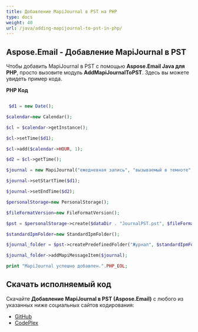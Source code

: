 ```yaml
---
title: Добавление MapiJournal в PST на PHP
type: docs
weight: 40
url: /java/adding-mapijournal-to-pst-in-php/
---
```


## **Aspose.Email - Добавление MapiJournal в PST**
Чтобы добавить MapiJournal в PST с помощью **Aspose.Email Java для PHP**, просто вызовите модуль **AddMapiJournalToPST**. Здесь вы можете увидеть пример кода.

**PHP Код**

``` php

 $d1 = new Date();

$calendar=new Calendar();

$cl = $calendar->getInstance();

$cl->setTime($d1);

$cl->add($calendar->HOUR, 1);

$d2 = $cl->getTime();

$journal = new MapiJournal("ежедневная запись", "вызываемый в темноте", "Телефонный звонок", "Телефонный звонок");

$journal->setStartTime($d1);

$journal->setEndTime($d2);

$personalStorage=new PersonalStorage();

$fileFormatVersion=new FileFormatVersion();

$pst = $personalStorage->create($dataDir . "JournalPST.pst", $fileFormatVersion->Unicode);

$standardIpmFolder=new StandardIpmFolder();

$journal_folder = $pst->createPredefinedFolder("Журнал", $standardIpmFolder->Journal);

$journal_folder->addMapiMessageItem($journal);

print "MapiJournal успешно добавлен.".PHP_EOL;

```
## **Скачать исполняемый код**
Скачайте **Добавление MapiJournal в PST (Aspose.Email)** с любого из указанных ниже социальных сайтов кодирования:

- [GitHub](https://github.com/aspose-email/Aspose.Email-for-Java/blob/master/Plugins/Aspose_Email_Java_for_PHP/src/aspose/email/ProgrammingOutlook/WorkingWithOutlookPersonalStorage/AddMapiJournalToPST.php)
- [CodePlex](https://archive.codeplex.com/?p=asposeemailjavaphp#src/aspose/email/ProgrammingOutlook/WorkingWithOutlookPersonalStorage/AddMapiJournalToPST.php)